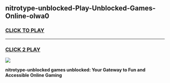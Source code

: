 
## nitrotype-unblocked-Play-Unblocked-Games-Online-olwa0
<h3>
<a href="https://premium76.site?title=nitrotype-unblocked&ref=25A">CLICK TO PLAY</a></h3>
<hr>

<h3>
<a href="https://premium76.site?title=nitrotype-unblocked&ref=25A">CLICK 2 PLAY</a>
  
</h3>

<a href="https://premium76.site?title=nitrotype-unblocked&ref=25A"><img src="https://clearcache.store/games.png"></a>


**nitrotype-unblocked games unblocked: Your Gateway to Fun and Accessible Online Gaming**
